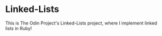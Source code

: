 # Linked-Lists
This is The Odin Project's Linked-Lists project, where I implement linked lists in Ruby!
